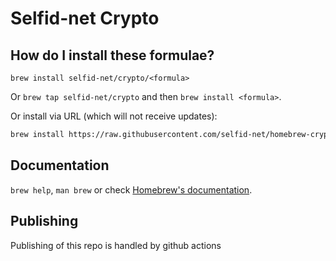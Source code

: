 # Selfid-net Crypto

## How do I install these formulae?
`brew install selfid-net/crypto/<formula>`

Or `brew tap selfid-net/crypto` and then `brew install <formula>`.

Or install via URL (which will not receive updates):

```sh
brew install https://raw.githubusercontent.com/selfid-net/homebrew-crypto/master/Formula/<formula>.rb
```

## Documentation
`brew help`, `man brew` or check [Homebrew's documentation](https://docs.brew.sh).

## Publishing
Publishing of this repo is handled by github actions
